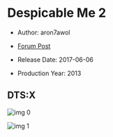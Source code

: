 # Despicable Me 2

* Author: aron7awol

* [Forum Post](https://www.avsforum.com/threads/bass-eq-for-filtered-movies.2995212/post-57618178)

* Release Date: 2017-06-06
* Production Year: 2013

## DTS:X

![img 0](https://i.imgur.com/j1aL9z1.jpg)

![img 1](https://i.imgur.com/ju8NUrO.jpg)

